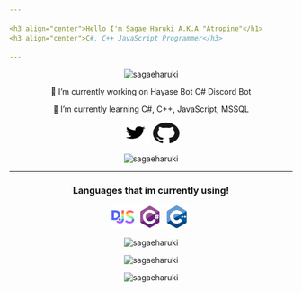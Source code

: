 ```yaml
---

<h3 align="center">Hello I'm Sagae Haruki A.K.A "Atropine"</h1>
<h3 align="center">C#, C++ JavaScript Programmer</h3>

---
```

<p align="center"> <img src="https://komarev.com/ghpvc/?username=sagaeharuki&label=Profile%20views&color=0902d1&style=flat" alt="sagaeharuki" /> </p>


<p align="center"> 🔭 I’m currently working on Hayase Bot C# Discord Bot</p>

<p align="center"> 🌱 I’m currently learning C#, C++, JavaScript, MSSQL</p>

<p align="center">
<a href="https://twitter.com/harukiisagae_" target = "blank"><img src="https://github.com/SagaeHaruki/Images/blob/main/twt.svg" title="Twitter" width="50" height="40"/></a>
<a href="https://github.com/SagaeHaruki" target = "blank"><img src = "https://github.com/SagaeHaruki/Images/blob/main/github-original.svg" title="Github" width="50" height="40"/></a>
<p align="center"><img src="https://lanyard-profile-readme.vercel.app/api/817577444805836831?idleMessage="May%20The%20Code%20Be%20With%20you"&borderRadius=25px" alt="sagaeharuki" /></p>
</p>

---

<h3 align="center">Languages that im currently using!</h3>

<div align= "center" id="badges">
  <img src = "https://github.com/devicons/devicon/blob/master/icons/discordjs/discordjs-original.svg" title="DiscordJS" width="40" height="40"/>&nbsp;
  <img src = "https://github.com/devicons/devicon/blob/master/icons/csharp/csharp-original.svg" title="CSharp" width="40" height="40"/>&nbsp;
  <img src = "https://github.com/devicons/devicon/blob/master/icons/cplusplus/cplusplus-original.svg" title="CPlusPlus" width="40" height="40"/>&nbsp;
</div>
<p align="center"><img src="https://github-readme-streak-stats.herokuapp.com?user=sagaeharuki&hide_border=true&background=0D1117&currStreakLabel=FFFFFF&sideLabels=FFFFFF&currStreakNum=FFFFFF&dates=FFFFFF&sideNums=FFFFFF&fire=f04848&ring=f04848&stroke=FFFFFFFF)](https://git.io/streak-stats" alt="sagaeharuki" /></p>
<p align="center"><img src="https://github-readme-stats.vercel.app/api?username=sagaeharuki&show_icons=true&theme=gruvbox" alt="sagaeharuki" /></p>
<p align="center"><img src="https://github-readme-stats.vercel.app/api/top-langs/?username=sagaeharuki&theme=gruvbox&langs_count=8&layout=compact" alt="sagaeharuki" /></p>

